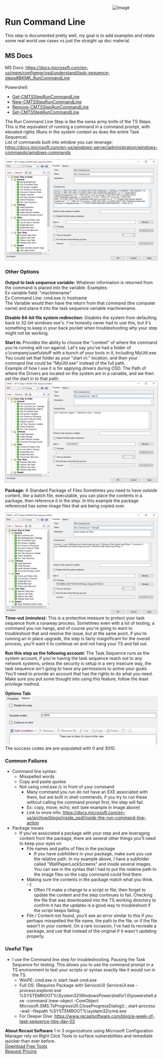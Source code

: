<img style="float: right;" src="https://docs.recastsoftware.com/media/Recast-Logo-Dark_Horizontal_nav.png"  alt="Image" height="43" width="150">

# Run Command Line

This step is documented pretty well, my goal is to add examples and relate some real world use cases vs just the straight up doc material.

## MS Docs

MS Docs: <https://docs.microsoft.com/en-us/mem/configmgr/osd/understand/task-sequence-steps#BKMK_RunCommandLine>  

Powershell:

- [Get-CMTSStepRunCommandLine](https://docs.microsoft.com/en-us/powershell/module/configurationmanager/Get-CMTSStepRunCommandLine?view=sccm-ps)
- [New-CMTSStepRunCommandLine](https://docs.microsoft.com/en-us/powershell/module/configurationmanager/New-CMTSStepRunCommandLine?view=sccm-ps)
- [Remove-CMTSStepRunCommandLine](https://docs.microsoft.com/en-us/powershell/module/configurationmanager/Remove-CMTSStepRunCommandLine?view=sccm-ps)
- [Set-CMTSStepRunCommandLine](https://docs.microsoft.com/en-us/powershell/module/configurationmanager/Set-CMTSStepRunCommandLine?view=sccm-ps)

The Run Command Line Step is like the swiss army knife of the TS Steps.  This is the equivalent of running a command in a command prompt, with elevated rights (Runs in the system context as does the entire Task Sequence).  
List of commands built into window you can leverage: <https://docs.microsoft.com/en-us/windows-server/administration/windows-commands/windows-commands>

![Run Command Line Image 1](media/RunCommandLine01.png)

### Other Options

**Output to task sequence variable:**  Whatever information is returned from the command is placed into the variable.
Examples:  
Ex variable field: "machinename"  
Ex Command Line: cmd.exe /c hostname  
The Variable would then have the return from that command (the computer name) and place it into the task sequence variable machinename.  

**Disable 64-bit file system redirection:** Disables the system from defaulting back to 32-bit windows exe's.  I've honestly never had to use this, but it's something to keep in your back pocket when troubleshooting why your step might not be working.

**Start in:**  Provides the ability to choose the "context" of where the command you're running will run against.  Let's say you've had a folder of c:\company\usefulstuff with a bunch of your tools in it, including MyUtil.exe.  You could set that folder as your "start in:" location, and then your command line could be "MyUtil.exe" instead of the full path.  
Example of how I use it is for applying drivers during OSD.  The Path of where the Drivers are located on the system are in a variable, and we then set the start in to that path:
![Run Command Line Image 2](media/RunCommandLine02.png)

**Package:**  A Standard Package of Files
Sometimes you need to have outside content, like a batch file, executable, you can place the contents in a package, then reference it in the step.  In this example the package referenced has some image files that are being copied over.

![Run Command Line Image 3](media/RunCommandLine03.png)
**Time-out (minutes):**
This is a protective measure to protect your task sequence from a runaway process.  Sometimes even with a lot of testing, a command you run hangs, and of course you're going to want to troubleshoot that and resolve the issue, but at the same point, if you're running an in place upgrade, the step is fairly insignificant for the overall process, you'll want it to continue on and not hang your TS and fail out.

**Run this step as the following account:**
The Task Sequence runs as the system account, if you're having the task sequence reach out to any network systems, unless the security is setup in a very insecure way, the task sequence isn't going to have any permissions to active your goals.  You'll need to provide an account that has the rights to do what you need.  Make sure you put some thought into using this feature, follow the least privilege method.

**Options Tab:**
![Run Command Line Image 4](media/RunCommandLine04.png)
The success codes are pre-populated with 0 and 3010.

### Common Failures

- Command line syntax:
  - Misspelled words
  - Copy and paste quotes
  - Not using cmd.exe /c in front of your command
    - Many command you run do not have an EXE associated with them, but are built in shell commands, if you try to run these without calling the command prompt first, the step will fail.
    - Ex: copy, move, echo, exit (see example in image above)
    - Link to more info: <https://docs.microsoft.com/en-us/archive/blogs/inside_osd/inside-the-run-command-line-action>
- Package issues
  - If you've associated a package with your step and are leveraging content from the package, there are several other things you'll need to keep your eyes on
    - File names and paths of files in the package
      - If you have subfolders in your package, make sure you use the relative path.  In my example above, I have a subfolder called "WallPaperLockScreens" and inside several images.  You can see in the syntax that I had to put the relative path to the image files so the copy command could find them.
    - Making sure the contents in the package match what you think. :-)
      - Often I'll make a change to a script or file, then forget to update the content and the step continues to fail.  Checking the file that was downloaded into the TS working directory to confirm it has the updates is a good way to troubleshoot if the script keeps failing.
    - File / Content not found, you'll see an error similar to this if you perhaps misspelled the file name, the path to the file, or if the file wasn't in your content.  On a rare occasion, I've had to recreate a package, and use that instead of the original if it wasn't updating properly.  

### Useful Tips

- I use the Command line step for troubleshooting.  Pausing the Task Sequence for testing.  This allows you to use the command prompt in a TS environment to test your scripts or syntax exactly like it would run in the TS.
  - WinPE: cmd.exe /c start /wait cmd.exe
  - Full OS: (Requires Package with ServiceUI) ServiceUI.exe -process:explorer.exe %SYSTEMROOT%\System32\WindowsPowershell\v1.0\powershell.exe -command (new-object -ComObject Microsoft.SMS.TsProgressUI).CloseProgressDialog() ; start-process -wait -filepath %SYSTEMROOT%\system32\cmd.exe
  - For Deeper Dive: <https://www.recastsoftware.com/blog/a-week-of-task-sequence-tips-day-02>  

**About Recast Software**
1 in 3 organizations using Microsoft Configuration Manager rely on Right Click Tools to surface vulnerabilities and remediate quicker than ever before.  
[Download Free Tools](https://www.recastsoftware.com/?utm_source=cmdocs&utm_medium=referral&utm_campaign=cmdocs#formarea)  
[Request Pricing](https://www.recastsoftware.com/pricing?utm_source=cmdocs&utm_medium=referral&utm_campaign=cmdocs)